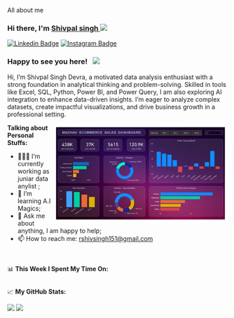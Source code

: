 
All about me

### Hi there, I'm <a href="https://skillcourse.in" target="_blank">Shivpal singh </a> <img src="https://media.giphy.com/media/hvRJCLFzcasrR4ia7z/giphy.gif" width="25px">

[![Linkedin Badge](https://img.shields.io/badge/-LinkedIn-0e76a8?style=flat-square&logo=Linkedin&logoColor=white)](https://www.linkedin.com/in/shivpal-singh-devra/)
[![Instagram Badge](https://img.shields.io/badge/-Instagram-e4405f?style=flat-square&logo=Instagram&logoColor=white)](https://www.instagram.com/shivva_10x/)



### Happy to see you here! &nbsp; ![](https://visitor-badge.glitch.me/badge?page_id=saddamskst.saddamskst)

Hi, I’m Shivpal Singh Devra, a motivated data analysis enthusiast with a strong foundation in analytical thinking and problem-solving. Skilled in tools like Excel, SQL, Python, Power BI, and Power Query, I am also exploring AI integration to enhance data-driven insights. I’m eager to analyze complex datasets, create impactful visualizations, and drive business growth in a professional setting.

<img align="right" alt="GIF" src="https://github.com/shivpal7773/Aboutme/blob/cc49effd8a0c82db082e56522113001993d9527f/Madhav%20Store%20dashboard.jpg" width="400" height="225" />
  

**Talking about Personal Stuffs:**

- 👨🏻‍💻 I’m currently working as juniar data anylist ;
- 🚀 I’m learning A.I Magics;
- 💬 Ask me about anything, I am happy to help;
- 📫 How to reach me: rshivsingh151@gmail.com


</br>

📊 **This Week I Spent My Time On:**
<!--START_SECTION:waka-->
```text

```
<!--END_SECTION:waka-->


📈 **My GitHub Stats:**

<p>
  <img height="180em" src="https://github-readme-stats.vercel.app/api?username=shivpal7773&show_icons=true&hide_border=true&&count_private=true&include_all_commits=true" />
  <img height="180em" src="https://github-readme-stats.vercel.app/api/top-langs/?username=shivpal7773&exclude_repo=KNN-Image-Classification&show_icons=true&hide_border=true&layout=compact&langs_count=8"/>
</p>

